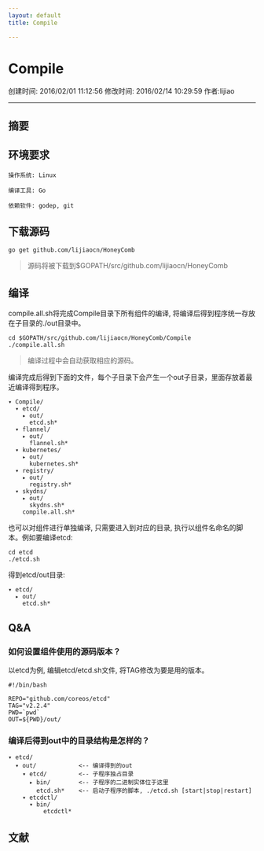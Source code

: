 ```yaml
---
layout: default
title: Compile

---
```


# Compile
创建时间: 2016/02/01 11:12:56  修改时间: 2016/02/14 10:29:59 作者:lijiao

----

## 摘要

## 环境要求

	操作系统: Linux
	
	编译工具: Go
	
	依赖软件: godep, git

## 下载源码

	go get github.com/lijiaocn/HoneyComb

>源码将被下载到$GOPATH/src/github.com/lijiaocn/HoneyComb

## 编译

compile.all.sh将完成Compile目录下所有组件的编译, 将编译后得到程序统一存放在子目录的./out目录中。

	cd $GOPATH/src/github.com/lijiaocn/HoneyComb/Compile
	./compile.all.sh

>编译过程中会自动获取相应的源码。

编译完成后得到下面的文件，每个子目录下会产生一个out子目录，里面存放着最近编译得到程序。

	▾ Compile/
	  ▾ etcd/
	    ▸ out/
	      etcd.sh*
	  ▾ flannel/
	    ▸ out/
	      flannel.sh*
	  ▾ kubernetes/
	    ▸ out/
	      kubernetes.sh*
	  ▾ registry/
	    ▸ out/
	      registry.sh*
	  ▾ skydns/
	    ▸ out/
	      skydns.sh*
	    compile.all.sh*

也可以对组件进行单独编译, 只需要进入到对应的目录, 执行以组件名命名的脚本。例如要编译etcd:

	cd etcd
	./etcd.sh

得到etcd/out目录:

	▾ etcd/
	  ▸ out/
	    etcd.sh*

## Q&A

### 如何设置组件使用的源码版本？

以etcd为例, 编辑etcd/etcd.sh文件, 将TAG修改为要是用的版本。

	#!/bin/bash
	
	REPO="github.com/coreos/etcd"
	TAG="v2.2.4"
	PWD=`pwd`
	OUT=${PWD}/out/

### 编译后得到out中的目录结构是怎样的？

	▾ etcd/
	  ▾ out/            <-- 编译得到的out
	    ▾ etcd/         <-- 子程序独占目录
	      ▸ bin/        <-- 子程序的二进制实体位于这里
	        etcd.sh*    <-- 启动子程序的脚本, ./etcd.sh [start|stop|restart]
	    ▾ etcdctl/
	      ▾ bin/
	          etcdctl*

## 文献
